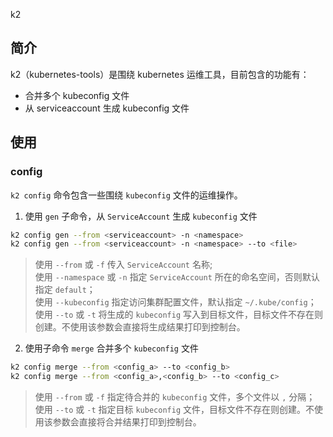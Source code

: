 k2  
## 简介
k2（kubernetes-tools）是围绕 kubernetes 运维工具，目前包含的功能有：
- 合并多个 kubeconfig 文件
- 从 serviceaccount 生成 kubeconfig 文件
## 使用
### config
`k2 config` 命令包含一些围绕 `kubeconfig` 文件的运维操作。
1. 使用 `gen` 子命令，从 `ServiceAccount` 生成 `kubeconfig` 文件
```bash
k2 config gen --from <serviceaccount> -n <namespace>
k2 config gen --from <serviceaccount> -n <namespace> --to <file>
```
> 使用 `--from` 或 `-f` 传入 `ServiceAccount` 名称;  
> 使用 `--namespace` 或 `-n` 指定 `ServiceAccount` 所在的命名空间，否则默认指定 `default`；  
> 使用 `--kubeconfig` 指定访问集群配置文件，默认指定 `~/.kube/config`；
> 使用 `--to` 或 `-t` 将生成的 `kubeconfig` 写入到目标文件，目标文件不存在则创建。不使用该参数会直接将生成结果打印到控制台。

2. 使用子命令 `merge` 合并多个 `kubeconfig` 文件
```bash
k2 config merge --from <config_a> --to <config_b>
k2 config merge --from <config_a>,<config_b> --to <config_c>
```
> 使用 `--from` 或 `-f` 指定待合并的 `kubeconfig` 文件，多个文件以 `,` 分隔；  
> 使用 `--to` 或 `-t` 指定目标 `kubeconfig` 文件，目标文件不存在则创建。不使用该参数会直接将合并结果打印到控制台。